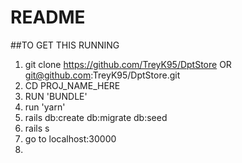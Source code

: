 # README

##TO GET THIS RUNNING
 1. git clone https://github.com/TreyK95/DptStore OR git@github.com:TreyK95/DptStore.git
 2. CD PROJ_NAME_HERE
 3. RUN 'BUNDLE'
 4. run 'yarn'
 5. rails db:create db:migrate db:seed 
 6. rails s
 7. go to localhost:30000 
 8. 
